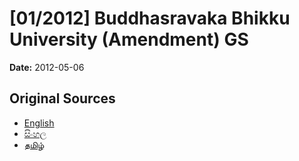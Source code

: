 # [01/2012] Buddhasravaka Bhikku University (Amendment) GS

**Date:** 2012-05-06

## Original Sources

- [English](https://documents.gov.lk/view/bills/2012/5/01-2012_E.pdf)
- [සිංහල](https://documents.gov.lk/view/bills/2012/5/01-2012_S.pdf)
- [தமிழ்](https://documents.gov.lk/view/bills/2012/5/01-2012_T.pdf)

